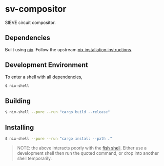 # sv-compositor

SIEVE circuit compositor.

## Dependencies

Built using [nix](https://nixos.wiki/wiki/Nix_package_manager).
Follow the upstream [nix installation instructions](https://nixos.org/download.html).

## Development Environment

To enter a shell with all dependencies,

```bash
$ nix-shell
```

## Building

```bash
$ nix-shell --pure --run "cargo build --release"
```

## Installing

```bash
$ nix-shell --pure --run "cargo install --path ."
```

> NOTE: the above interacts poorly with the [fish shell](https://fishshell.com/).
> Either use a development shell then run the quoted command, or drop into another shell temporarily.
